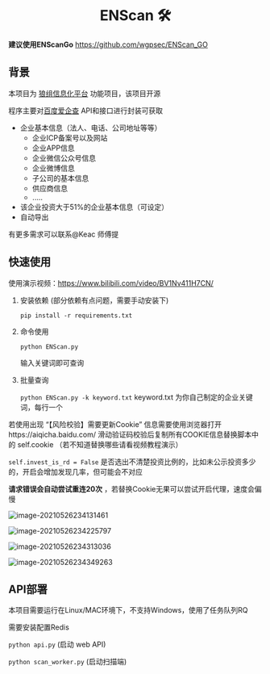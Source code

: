 <h1 align="center">ENScan 🛠</h1>

**建议使用ENScanGo**
https://github.com/wgpsec/ENScan_GO


## 背景

本项目为 [狼组信息化平台](https://plat.wgpsec.org) 功能项目，该项目开源

程序主要对[百度爱企查](aiqicha.baidu.com) API和接口进行封装可获取

- 企业基本信息（法人、电话、公司地址等等）
  - 企业ICP备案号以及网站
  - 企业APP信息
  - 企业微信公众号信息
  - 企业微博信息
  - 子公司的基本信息
  - 供应商信息
  - .....
- 该企业投资大于51%的企业基本信息（可设定）
-  自动导出

有更多需求可以联系@Keac 师傅提

## 快速使用

使用演示视频：https://www.bilibili.com/video/BV1Nv411H7CN/

1. 安装依赖 (部分依赖有点问题，需要手动安装下)

   `pip install -r requirements.txt`

2. 命令使用

   `python ENScan.py`

   输入关键词即可查询
   
3. 批量查询

   `python ENScan.py -k keyword.txt` keyword.txt 为你自己制定的企业关键词，每行一个

若使用出现 “【风险校验】需要更新Cookie” 信息需要使用浏览器打开https://aiqicha.baidu.com/ 滑动验证码校验后复制所有COOKIE信息替换脚本中的 self.cookie （若不知道替换哪些请看视频教程演示）



`self.invest_is_rd = False`  是否选出不清楚投资比例的，比如未公示投资多少的，开启会增加发现几率，但可能会不对应

**请求错误会自动尝试重连20次** ，若替换Cookie无果可以尝试开启代理，速度会偏慢

![image-20210526234131461](README/image-20210526234131461.png)

![image-20210526234225797](README/image-20210526234225797.png)

![image-20210526234313036](README/image-20210526234313036.png)

![image-20210526234349263](README/image-20210526234349263.png)

## API部署

本项目需要运行在Linux/MAC环境下，不支持Windows，使用了任务队列RQ

需要安装配置Redis

`python api.py` (启动 web API)

`python scan_worker.py` (启动扫描端)

